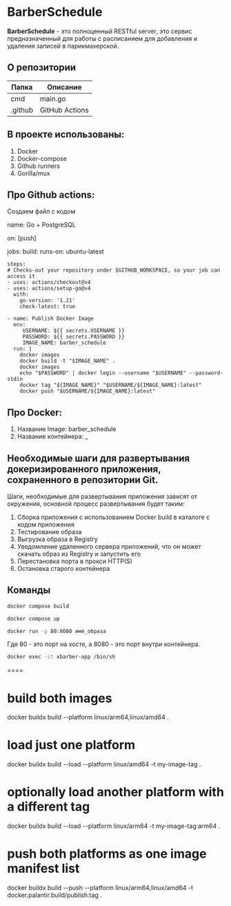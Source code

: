 # BarberSchedule

**BarberSchedule** - это полноценный RESTful server, это сервис предназначенный для работы с расписанием для добавления и удаления записей в парикмахерской.

## О репозитории

| Папка      | Описание                       |
|------------|--------------------------------|
| cmd        | main.go              | Go      |
| .github    | GitHub Actions       | yaml    |


## В проекте использованы:
1. Docker
2. Docker-compose
3. Github runners
4. Gorilla/mux




## Про Github actions:

Создаем файл с кодом

name: Go + PostgreSQL

on: [push]

jobs:
  build:
    runs-on: ubuntu-latest

    steps:
    # Checks-out your repository under $GITHUB_WORKSPACE, so your job can access it
    - uses: actions/checkout@v4
    - uses: actions/setup-go@v4
      with:
        go-version: '1.21'
        check-latest: true

    - name: Publish Docker Image
      env:
         USERNAME: ${{ secrets.USERNAME }}
         PASSWORD: ${{ secrets.PASSWORD }}
         IMAGE_NAME: barber_schedule
      run: |
        docker images
        docker build -t "$IMAGE_NAME" .
        docker images
        echo "$PASSWORD" | docker login --username "$USERNAME" --password-stdin
        docker tag "${IMAGE_NAME}" "$USERNAME/${IMAGE_NAME}:latest"
        docker push "$USERNAME/${IMAGE_NAME}:latest"







## Про Docker:
1) Название Image: barber_schedule
2) Название контейнера: _


## Необходимые шаги для развертывания докеризированного приложения, сохраненного в репозитории Git.
Шаги, необходимые для развертывания приложения зависят от окружения, основной процесс развертывания будет таким:
1. Сборка приложения с использованием Docker build в каталоге с кодом приложения
2. Тестирование образа
3. Выгрузка образа в Registry
4. Уведомление удаленного сервера приложений, что он может скачать образ из Registry и запустить его
5. Перестановка порта в прокси HTTP(S)
6. Остановка старого контейнера


## Команды

```bash
docker compose build
```

```bash
docker compose up
```

```bash
docker run -p 80:8080 имя_образа
```
Где 80 - это порт на хосте, а 8080 - это порт внутри контейнера.


```bash
docker exec -it xbarber-app /bin/sh
```





====

# build both images
docker buildx build --platform linux/arm64,linux/amd64 .
# load just one platform
docker buildx build --load --platform linux/amd64 -t my-image-tag .
# optionally load another platform with a different tag
docker buildx build --load --platform linux/arm64 -t my-image-tag:arm64 .


# push both platforms as one image manifest list
docker buildx build --push --platform linux/arm64,linux/amd64 -t docker.palantir.build/publish:tag .